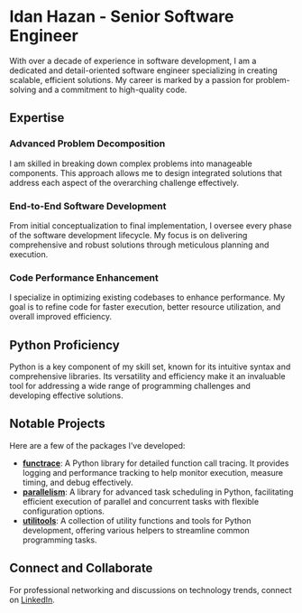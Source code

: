 # Idan Hazan - Senior Software Engineer

With over a decade of experience in software development, I am a dedicated and detail-oriented software engineer specializing in creating scalable, efficient solutions. My career is marked by a passion for problem-solving and a commitment to high-quality code.

## Expertise

### Advanced Problem Decomposition

I am skilled in breaking down complex problems into manageable components. This approach allows me to design integrated solutions that address each aspect of the overarching challenge effectively.

### End-to-End Software Development

From initial conceptualization to final implementation, I oversee every phase of the software development lifecycle. My focus is on delivering comprehensive and robust solutions through meticulous planning and execution.

### Code Performance Enhancement

I specialize in optimizing existing codebases to enhance performance. My goal is to refine code for faster execution, better resource utilization, and overall improved efficiency.

## Python Proficiency

Python is a key component of my skill set, known for its intuitive syntax and comprehensive libraries. Its versatility and efficiency make it an invaluable tool for addressing a wide range of programming challenges and developing effective solutions.

## Notable Projects

Here are a few of the packages I’ve developed:

- **[functrace](https://github.com/idanhazan/functrace)**: A Python library for detailed function call tracing. It provides logging and performance tracking to help monitor execution, measure timing, and debug effectively.
- **[parallelism](https://github.com/idanhazan/parallelism)**: A library for advanced task scheduling in Python, facilitating efficient execution of parallel and concurrent tasks with flexible configuration options.
- **[utilitools](https://github.com/idanhazan/utilitools)**: A collection of utility functions and tools for Python development, offering various helpers to streamline common programming tasks.

## Connect and Collaborate

For professional networking and discussions on technology trends, connect on [LinkedIn](https://www.linkedin.com/in/idanhazan).
